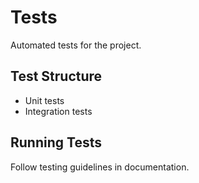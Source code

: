 # Tests

Automated tests for the project.

## Test Structure
- Unit tests
- Integration tests

## Running Tests
Follow testing guidelines in documentation.
